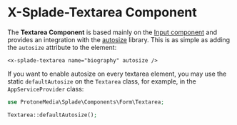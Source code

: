 # X-Splade-Textarea Component

The **Textarea Component** is based mainly on the [Input component](/form-input.md) and provides an integration with the [autosize](https://www.jacklmoore.com/autosize/) library. This is as simple as adding the `autosize` attribute to the element:

```blade
<x-splade-textarea name="biography" autosize />
```

If you want to enable autosize on every textarea element, you may use the static `defaultAutosize` on the `Textarea` class, for example, in the `AppServiceProvider` class:

```php
use ProtoneMedia\Splade\Components\Form\Textarea;

Textarea::defaultAutosize();
```